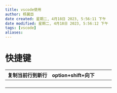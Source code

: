 ```yaml
---
title: vscode使用
author: 杨翼臣
date created: 星期二, 4月18日 2023, 5:56:11 下午
date modified: 星期二, 4月18日 2023, 5:56:12 下午
tags: [vscode]
aliases: 
---
```

# 快捷键
|   复制当前行到新行   |  option+shift+向下    |      |      |      |
|:-----|:-----|:-----|:-----|:-----|
|      |      |      |      |      |
|      |      |      |      |      |
|      |      |      |      |      |
|      |      |      |      |      |
